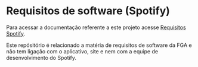 # Requisitos de software (Spotify)

Para acessar a documentação referente a este projeto acesse [Requisitos Spotify](https://spotifyapp.github.io/Spotify/).

Este repósitório é relacionado a matéria de requisitos de software da FGA e não tem ligação com o aplicativo, site e nem com a equipe de desenvolvimento do Spotify.
